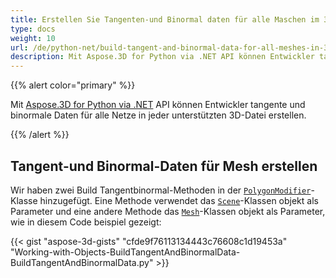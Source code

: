 ```yaml
---
title: Erstellen Sie Tangenten-und Binormal daten für alle Maschen im 3D-Modell
type: docs
weight: 10
url: /de/python-net/build-tangent-and-binormal-data-for-all-meshes-in-3d-model/
description: Mit Aspose.3D for Python via .NET API können Entwickler tangente und binormale Daten für alle Netze in jeder unterstützten 3D-Datei erstellen.
---
```

{{% alert color="primary" %}}

Mit [Aspose.3D for Python via .NET](http://products.aspose.com/3d/net) API können Entwickler tangente und binormale Daten für alle Netze in jeder unterstützten 3D-Datei erstellen.

{{% /alert %}}
##  **Tangent-und Binormal-Daten für Mesh erstellen**
Wir haben zwei Build Tangentbinormal-Methoden in der [`PolygonModifier`](https://reference.aspose.com/3d/net/aspose.threed.entities/polygonmodifier)-Klasse hinzugefügt. Eine Methode verwendet das [`Scene`](https://reference.aspose.com/3d/net/aspose.threed/scene)-Klassen objekt als Parameter und eine andere Methode das [`Mesh`](https://reference.aspose.com/3d/net/aspose.threed.entities/mesh)-Klassen objekt als Parameter, wie in diesem Code beispiel gezeigt:

{{< gist "aspose-3d-gists" "cfde9f76113134443c76608c1d19453a" "Working-with-Objects-BuildTangentAndBinormalData-BuildTangentAndBinormalData.py" >}}
